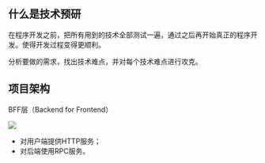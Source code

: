 ## 什么是技术预研
在程序开发之前，把所有用到的技术全部测试一遍，通过之后再开始真正的程序开发。使得开发过程变得更顺利。

分析要做的需求，找出技术难点，并对每个技术难点进行攻克。

## 项目架构
BFF层（Backend for Frontend）

![](/images/1656683067788-c09b8434-e3a8-465a-8348-d32566a290ee.png)

+ 对用户端提供HTTP服务；
+ 对后端使用RPC服务。

